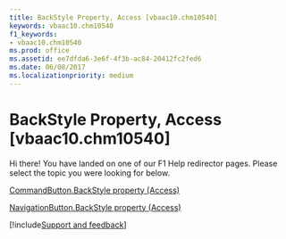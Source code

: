 ```yaml
---
title: BackStyle Property, Access [vbaac10.chm10540]
keywords: vbaac10.chm10540
f1_keywords:
- vbaac10.chm10540
ms.prod: office
ms.assetid: ee7dfda6-3e6f-4f3b-ac84-20412fc2fed6
ms.date: 06/08/2017
ms.localizationpriority: medium
---
```



# BackStyle Property, Access [vbaac10.chm10540]

Hi there! You have landed on one of our F1 Help redirector pages. Please select the topic you were looking for below.

[CommandButton.BackStyle property (Access)](https://msdn.microsoft.com/library/b7c930b0-e203-fe3a-ce54-0778d65d073f%28Office.15%29.aspx)

[NavigationButton.BackStyle property (Access)](https://msdn.microsoft.com/library/941456b8-df23-2811-ff93-21d007eb9a2e%28Office.15%29.aspx)

[!include[Support and feedback](~/includes/feedback-boilerplate.md)]